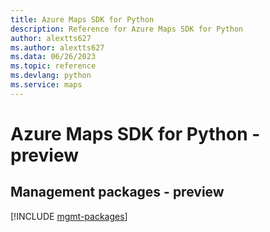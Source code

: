 ```yaml
---
title: Azure Maps SDK for Python
description: Reference for Azure Maps SDK for Python
author: alextts627
ms.author: alextts627
ms.data: 06/26/2023
ms.topic: reference
ms.devlang: python
ms.service: maps
---
```

# Azure Maps SDK for Python - preview

## Management packages - preview
[!INCLUDE [mgmt-packages](maps-mgmt-index.md)]
